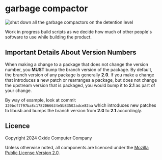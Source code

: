 # garbage compactor

![shut down all the garbage compactors on the detention level](shutdown.jpg)

Work in progress build scripts as we decide how much of other people's software
to use while building the product.

## Important Details About Version Numbers

When making a change to a package that does not change the version number, you
**MUST** bump the branch version of the package.  By default, the branch
version of any package is generally **2.0**.  If you make a change that
introduces a new patch or rearranges a package, but does not change the
upstream version that is packaged, you would bump it to **2.1** as part of your
change.

By way of example, look at commit `320bcf7f97ba8c1782066634e5b83502adce82aa`
which introduces new patches to libusb and bumps the branch version from
**2.0** to **2.1** accordingly.

## Licence

Copyright 2024 Oxide Computer Company

Unless otherwise noted, all components are licenced under the [Mozilla Public
License Version 2.0](./LICENSE).
